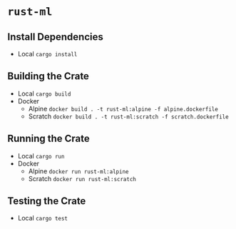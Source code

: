 # `rust-ml`


## Install Dependencies
- Local `cargo install`


## Building the Crate
- Local `cargo build`
- Docker
  - Alpine `docker build . -t rust-ml:alpine -f alpine.dockerfile`
  - Scratch `docker build . -t rust-ml:scratch -f scratch.dockerfile`


## Running the Crate
- Local `cargo run`
- Docker 
  - Alpine `docker run rust-ml:alpine`
  - Scratch `docker run rust-ml:scratch`


## Testing the Crate
- Local `cargo test`
